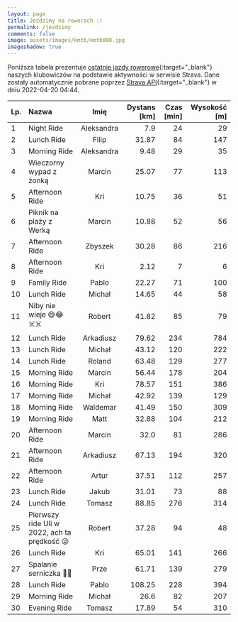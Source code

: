 ```yaml
---
layout: page
title: Jeździmy na rowerach :)
permalink: /jezdzimy
comments: false
image: assets/images/kmtb/kmtb008.jpg
imageshadow: true
---
```


Poniższa tabela prezentuje [ostatnie jazdy rowerowe](https://www.strava.com/clubs/336381){:target="_blank"} naszych klubowiczów na podstawie aktywności w serwisie Strava. Dane zostały automatycznie pobrane poprzez [Strava API](https://developers.strava.com/docs/reference/#api-Clubs-getClubActivitiesById){:target="_blank"} w dniu 2022-04-20 04:44.

Lp. | Nazwa | Imię | Dystans [km] | Czas [min] | Wysokość [m]
:--- | :--- | :---: | ---: | ---: | ---:
1|Night Ride|Aleksandra|7.9|24|29
2|Lunch Ride|Filip|31.87|84|147
3|Morning Ride|Aleksandra|9.48|29|35
4|Wieczorny wypad z żonką|Marcin|25.07|77|113
5|Afternoon Ride|Kri|10.75|36|51
6|Piknik na plaży z Werką|Marcin|10.88|52|56
7|Afternoon Ride|Zbyszek|30.28|86|216
8|Afternoon Ride|Kri|2.12|7|6
9|Family Ride|Pablo|22.27|71|100
10|Lunch Ride|Michał|14.65|44|58
11|Niby nie wieje 😄😂☠️☠️|Robert|41.82|85|79
12|Lunch Ride|Arkadiusz|79.62|234|784
13|Lunch Ride|Michał|43.12|120|222
14|Lunch Ride|Roland|63.48|129|277
15|Morning Ride|Marcin|56.44|178|204
16|Morning Ride|Kri|78.57|151|386
17|Morning Ride|Michał|42.92|139|129
18|Morning Ride|Waldemar|41.49|150|309
19|Morning Ride|Matt|32.88|104|212
20|Afternoon Ride|Marcin|32.0|81|286
21|Afternoon Ride|Arkadiusz|67.13|194|320
22|Afternoon Ride|Artur|37.51|112|257
23|Lunch Ride|Jakub|31.01|73|88
24|Lunch Ride|Tomasz|88.85|276|314
25|Pierwszy ride Uli w 2022, ach ta prędkość 😜|Robert|37.28|94|48
26|Lunch Ride|Kri|65.01|141|266
27|Spalanie serniczka 🍰😋|Prze|61.71|139|279
28|Lunch Ride|Pablo|108.25|228|394
29|Morning Ride|Michał|26.6|82|207
30|Evening Ride|Tomasz|17.89|54|310
